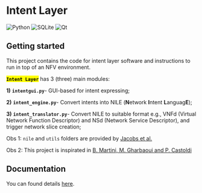 # Intent Layer

![Python](https://img.shields.io/badge/python-3670A0?style=plastic&logo=python&logoColor=ffdd54)
![SQLite](https://img.shields.io/badge/sqlite-%2307405e.svg?style=plastic&logo=sqlite&logoColor=white)
![Qt](https://img.shields.io/badge/Qt-%23217346.svg?style=plastic&logo=Qt&logoColor=white)

## Getting started

This project contains the code
for intent layer software and instructions to run in top of
an NFV environment.

<mark>**`Intent Layer`**</mark> has 3 (three) main modules:

**1)** **`intentgui.py`**- GUI-based for intent expressing;

**2)** **`intent_engine.py`**- Convert intents into NILE (**N**etwork **I**ntent **L**anguag**E**);

**3)** **`intent_translator.py`**- Convert NILE to suitable format e.g., VNFd (Virtual Network Function Descriptor) and NSd (Network Service Descriptor), and trigger network slice creation;

Obs 1: `nile` and `utils` folders are provided by [Jacobs et al.](https://github.com/lumichatbot/webhook)

Obs 2: This project is inspirated in [B. Martini, M. Gharbaoui and P. Castoldi](https://dl.acm.org/doi/abs/10.1016/j.future.2022.12.033)


## Documentation
You can found details [here](https://github.com/mariotlemes/intent_layer/wiki).
